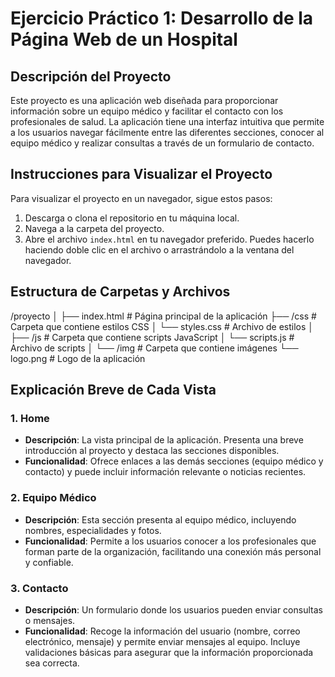 # Ejercicio Práctico 1: Desarrollo de la Página Web de un Hospital

## Descripción del Proyecto

Este proyecto es una aplicación web diseñada para proporcionar información sobre un equipo médico y facilitar el contacto con los profesionales de salud. La aplicación tiene una interfaz intuitiva que permite a los usuarios navegar fácilmente entre las diferentes secciones, conocer al equipo médico y realizar consultas a través de un formulario de contacto.

## Instrucciones para Visualizar el Proyecto

Para visualizar el proyecto en un navegador, sigue estos pasos:

1. Descarga o clona el repositorio en tu máquina local.
2. Navega a la carpeta del proyecto.
3. Abre el archivo `index.html` en tu navegador preferido. Puedes hacerlo haciendo doble clic en el archivo o arrastrándolo a la ventana del navegador.

## Estructura de Carpetas y Archivos
/proyecto │ ├── index.html # Página principal de la aplicación ├── /css # Carpeta que contiene estilos CSS │ └── styles.css # Archivo de estilos │ ├── /js # Carpeta que contiene scripts JavaScript │ └── scripts.js # Archivo de scripts │ └── /img # Carpeta que contiene imágenes └── logo.png # Logo de la aplicación

## Explicación Breve de Cada Vista

### 1. Home

- **Descripción**: La vista principal de la aplicación. Presenta una breve introducción al proyecto y destaca las secciones disponibles.
- **Funcionalidad**: Ofrece enlaces a las demás secciones (equipo médico y contacto) y puede incluir información relevante o noticias recientes.

### 2. Equipo Médico

- **Descripción**: Esta sección presenta al equipo médico, incluyendo nombres, especialidades y fotos.
- **Funcionalidad**: Permite a los usuarios conocer a los profesionales que forman parte de la organización, facilitando una conexión más personal y confiable.

### 3. Contacto

- **Descripción**: Un formulario donde los usuarios pueden enviar consultas o mensajes.
- **Funcionalidad**: Recoge la información del usuario (nombre, correo electrónico, mensaje) y permite enviar mensajes al equipo. Incluye validaciones básicas para asegurar que la información proporcionada sea correcta.
